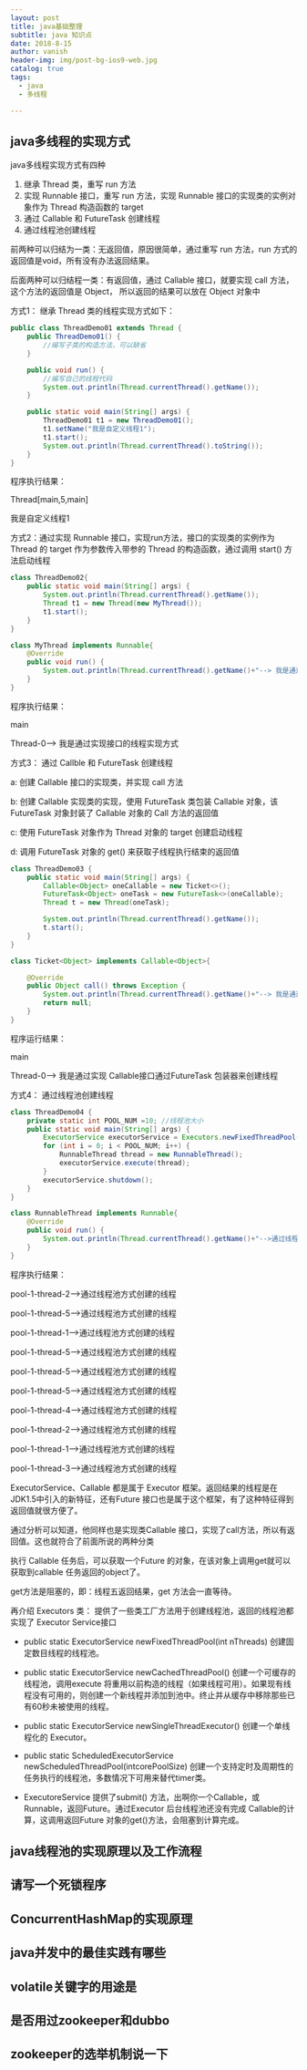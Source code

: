 ```yaml
---
layout: post
title: java基础整理
subtitle: java 知识点
date: 2018-8-15
author: vanish
header-img: img/post-bg-ios9-web.jpg
catalog: true
tags:
  - java
  - 多线程

---
```


## java多线程的实现方式
java多线程实现方式有四种
1. 继承 Thread 类，重写 run 方法
2. 实现 Runnable 接口，重写 run 方法，实现 Runnable 接口的实现类的实例对象作为 Thread 构造函数的 target 
3. 通过 Callable 和 FutureTask 创建线程
4. 通过线程池创建线程

前两种可以归结为一类：无返回值，原因很简单，通过重写 run 方法，run 方式的返回值是void，所有没有办法返回结果。
   
后面两种可以归结程一类：有返回值，通过 Callable 接口，就要实现 call 方法，这个方法的返回值是 Object， 所以返回的结果可以放在 Object 对象中

方式1： 继承 Thread 类的线程实现方式如下：

    
```java
public class ThreadDemo01 extends Thread {
    public ThreadDemo01() {
        //编写子类的构造方法，可以缺省
    }

    public void run() {
        //编写自己的线程代码
        System.out.println(Thread.currentThread().getName());
    }

    public static void main(String[] args) {
        ThreadDemo01 t1 = new ThreadDemo01();
        t1.setName("我是自定义线程1");
        t1.start();
        System.out.println(Thread.currentThread().toString());
    }
}
```

程序执行结果：

Thread[main,5,main]

我是自定义线程1

方式2：通过实现 Runnable 接口，实现run方法，接口的实现类的实例作为 Thread 的 target 作为参数传入带参的 Thread 的构造函数，通过调用 start() 方法启动线程
```java
class ThreadDemo02{
    public static void main(String[] args) {
        System.out.println(Thread.currentThread().getName());
        Thread t1 = new Thread(new MyThread());
        t1.start();
    }
}

class MyThread implements Runnable{
    @Override
    public void run() {
        System.out.println(Thread.currentThread().getName()+"--> 我是通过实现接口的线程实现方式");
    }
}
```

程序执行结果：

main

Thread-0--> 我是通过实现接口的线程实现方式

方式3： 通过 Callble 和 FutureTask 创建线程

a: 创建 Callable 接口的实现类，并实现 call 方法

b: 创建 Callable 实现类的实现，使用 FutureTask 类包装 Callable 对象，该 FutureTask 对象封装了 Callable 对象的 Call 方法的返回值

c: 使用 FutureTask 对象作为 Thread 对象的 target 创建启动线程

d: 调用 FutureTask 对象的 get() 来获取子线程执行结束的返回值

```java
class ThreadDemo03 {
    public static void main(String[] args) {
        Callable<Object> oneCallable = new Ticket<>();
        FutureTask<Object> oneTask = new FutureTask<>(oneCallable);
        Thread t = new Thread(oneTask);

        System.out.println(Thread.currentThread().getName());
        t.start();
    }
}

class Ticket<Object> implements Callable<Object>{

    @Override
    public Object call() throws Exception {
        System.out.println(Thread.currentThread().getName()+"--> 我是通过实现 Callable接口通过FutureTask 包装器来创建线程");
        return null;
    }
}
```
程序运行结果：

main

Thread-0--> 我是通过实现 Callable接口通过FutureTask 包装器来创建线程

方式4： 通过线程池创建线程

```java
class ThreadDemo04 {
    private static int POOL_NUM =10; //线程池大小
    public static void main(String[] args) {
        ExecutorService executorService = Executors.newFixedThreadPool(5);
        for (int i = 0; i < POOL_NUM; i++) {
            RunnableThread thread = new RunnableThread();
            executorService.execute(thread);
        }
        executorService.shutdown();
    }
}

class RunnableThread implements Runnable{
    @Override
    public void run() {
        System.out.println(Thread.currentThread().getName()+"-->通过线程池方式创建的线程");
    }
}
```
程序执行结果：

pool-1-thread-2-->通过线程池方式创建的线程

pool-1-thread-5-->通过线程池方式创建的线程

pool-1-thread-1-->通过线程池方式创建的线程

pool-1-thread-5-->通过线程池方式创建的线程

pool-1-thread-5-->通过线程池方式创建的线程

pool-1-thread-5-->通过线程池方式创建的线程

pool-1-thread-4-->通过线程池方式创建的线程

pool-1-thread-2-->通过线程池方式创建的线程

pool-1-thread-1-->通过线程池方式创建的线程

pool-1-thread-3-->通过线程池方式创建的线程

ExecutorService、Callable 都是属于 Executor 框架。返回结果的线程是在JDK1.5中引入的新特征，还有Future 接口也是属于这个框架，有了这种特征得到返回值就很方便了。

通过分析可以知道，他同样也是实现类Callable 接口，实现了call方法，所以有返回值。这也就符合了前面所说的两种分类

执行 Callable 任务后，可以获取一个Future 的对象，在该对象上调用get就可以获取到callable 任务返回的object了。 

get方法是阻塞的，即：线程五返回结果，get 方法会一直等待。

再介绍 Executors 类： 提供了一些类工厂方法用于创建线程池，返回的线程池都实现了 Executor Service接口

* public static ExecutorService newFixedThreadPool(int nThreads) 创建固定数目线程的线程池。

* public static ExecutorService newCachedThreadPool() 创建一个可缓存的线程池，调用execute 将重用以前构造的线程（如果线程可用）。如果现有线程没有可用的，则创建一个新线程并添加到池中。终止并从缓存中移除那些已有60秒未被使用的线程。

* public static ExecutorService newSingleThreadExecutor() 创建一个单线程化的 Executor。

* public static ScheduledExecutorService newScheduledThreadPool(intcorePoolSize) 创建一个支持定时及周期性的任务执行的线程池，多数情况下可用来替代timer类。

* ExecutoreService 提供了submit() 方法，出啊你一个Callable，或Runnable，返回Future。通过Executor 后台线程池还没有完成 Callable的计算，这调用返回Future 对象的get()方法，会阻塞到计算完成。

## java线程池的实现原理以及工作流程
## 请写一个死锁程序
## ConcurrentHashMap的实现原理
## java并发中的最佳实践有哪些
## volatile关键字的用途是
## 是否用过zookeeper和dubbo
## zookeeper的选举机制说一下
